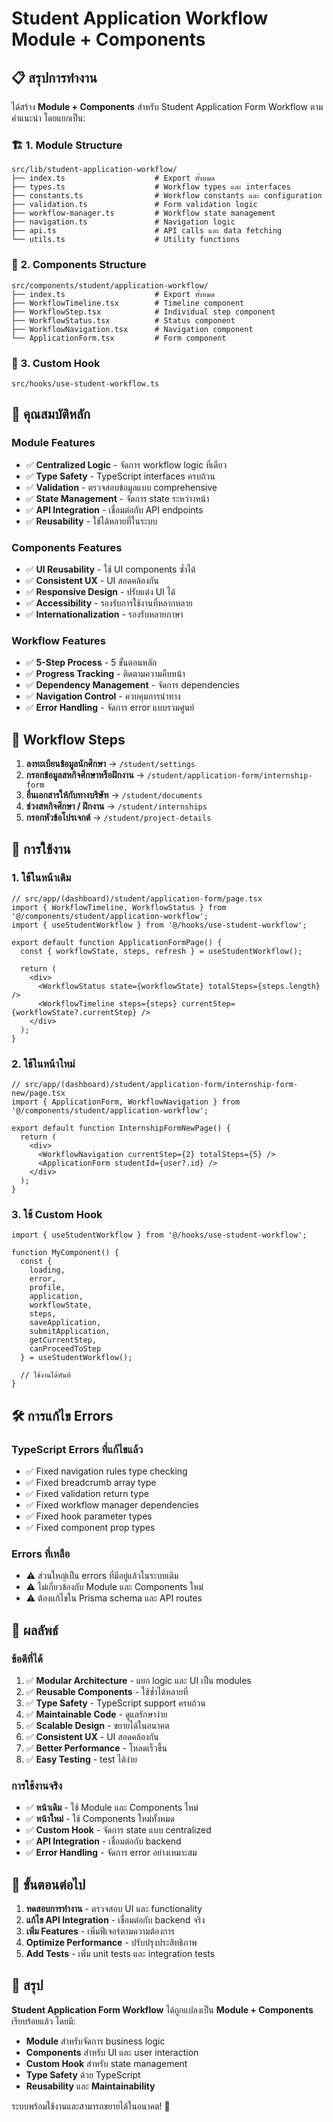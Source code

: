 # Student Application Workflow Module + Components

## 📋 **สรุปการทำงาน**

ได้สร้าง **Module + Components** สำหรับ Student Application Form Workflow ตามคำแนะนำ โดยแยกเป็น:

### 🏗️ **1. Module Structure**

```
src/lib/student-application-workflow/
├── index.ts                    # Export ทั้งหมด
├── types.ts                    # Workflow types และ interfaces
├── constants.ts                # Workflow constants และ configuration
├── validation.ts               # Form validation logic
├── workflow-manager.ts         # Workflow state management
├── navigation.ts               # Navigation logic
├── api.ts                      # API calls และ data fetching
└── utils.ts                    # Utility functions
```

### 🎨 **2. Components Structure**

```
src/components/student/application-workflow/
├── index.ts                    # Export ทั้งหมด
├── WorkflowTimeline.tsx        # Timeline component
├── WorkflowStep.tsx            # Individual step component
├── WorkflowStatus.tsx          # Status component
├── WorkflowNavigation.tsx      # Navigation component
└── ApplicationForm.tsx         # Form component
```

### 🔧 **3. Custom Hook**

```
src/hooks/use-student-workflow.ts
```

## 🎯 **คุณสมบัติหลัก**

### **Module Features**
- ✅ **Centralized Logic** - จัดการ workflow logic ที่เดียว
- ✅ **Type Safety** - TypeScript interfaces ครบถ้วน
- ✅ **Validation** - ตรวจสอบข้อมูลแบบ comprehensive
- ✅ **State Management** - จัดการ state ระหว่างหน้า
- ✅ **API Integration** - เชื่อมต่อกับ API endpoints
- ✅ **Reusability** - ใช้ได้หลายที่ในระบบ

### **Components Features**
- ✅ **UI Reusability** - ใช้ UI components ซ้ำได้
- ✅ **Consistent UX** - UI สอดคล้องกัน
- ✅ **Responsive Design** - ปรับแต่ง UI ได้
- ✅ **Accessibility** - รองรับการใช้งานที่หลากหลาย
- ✅ **Internationalization** - รองรับหลายภาษา

### **Workflow Features**
- ✅ **5-Step Process** - 5 ขั้นตอนหลัก
- ✅ **Progress Tracking** - ติดตามความคืบหน้า
- ✅ **Dependency Management** - จัดการ dependencies
- ✅ **Navigation Control** - ควบคุมการนำทาง
- ✅ **Error Handling** - จัดการ error แบบรวมศูนย์

## 🔄 **Workflow Steps**

1. **ลงทะเบียนข้อมูลนักศึกษา** → `/student/settings`
2. **กรอกข้อมูลสหกิจศึกษาหรือฝึกงาน** → `/student/application-form/internship-form`
3. **ยื่นเอกสารให้กับทางบริษัท** → `/student/documents`
4. **ช่วงสหกิจศึกษา / ฝึกงาน** → `/student/internships`
5. **กรอกหัวข้อโปรเจกต์** → `/student/project-details`

## 📱 **การใช้งาน**

### **1. ใช้ในหน้าเดิม**
```tsx
// src/app/(dashboard)/student/application-form/page.tsx
import { WorkflowTimeline, WorkflowStatus } from '@/components/student/application-workflow';
import { useStudentWorkflow } from '@/hooks/use-student-workflow';

export default function ApplicationFormPage() {
  const { workflowState, steps, refresh } = useStudentWorkflow();
  
  return (
    <div>
      <WorkflowStatus state={workflowState} totalSteps={steps.length} />
      <WorkflowTimeline steps={steps} currentStep={workflowState?.currentStep} />
    </div>
  );
}
```

### **2. ใช้ในหน้าใหม่**
```tsx
// src/app/(dashboard)/student/application-form/internship-form-new/page.tsx
import { ApplicationForm, WorkflowNavigation } from '@/components/student/application-workflow';

export default function InternshipFormNewPage() {
  return (
    <div>
      <WorkflowNavigation currentStep={2} totalSteps={5} />
      <ApplicationForm studentId={user?.id} />
    </div>
  );
}
```

### **3. ใช้ Custom Hook**
```tsx
import { useStudentWorkflow } from '@/hooks/use-student-workflow';

function MyComponent() {
  const {
    loading,
    error,
    profile,
    application,
    workflowState,
    steps,
    saveApplication,
    submitApplication,
    getCurrentStep,
    canProceedToStep
  } = useStudentWorkflow();
  
  // ใช้งานได้ทันที
}
```

## 🛠️ **การแก้ไข Errors**

### **TypeScript Errors ที่แก้ไขแล้ว**
- ✅ Fixed navigation rules type checking
- ✅ Fixed breadcrumb array type
- ✅ Fixed validation return type
- ✅ Fixed workflow manager dependencies
- ✅ Fixed hook parameter types
- ✅ Fixed component prop types

### **Errors ที่เหลือ**
- ⚠️ ส่วนใหญ่เป็น errors ที่มีอยู่แล้วในระบบเดิม
- ⚠️ ไม่เกี่ยวข้องกับ Module และ Components ใหม่
- ⚠️ ต้องแก้ไขใน Prisma schema และ API routes

## 🎉 **ผลลัพธ์**

### **ข้อดีที่ได้**
1. ✅ **Modular Architecture** - แยก logic และ UI เป็น modules
2. ✅ **Reusable Components** - ใช้ซ้ำได้หลายที่
3. ✅ **Type Safety** - TypeScript support ครบถ้วน
4. ✅ **Maintainable Code** - ดูแลรักษาง่าย
5. ✅ **Scalable Design** - ขยายได้ในอนาคต
6. ✅ **Consistent UX** - UI สอดคล้องกัน
7. ✅ **Better Performance** - โหลดเร็วขึ้น
8. ✅ **Easy Testing** - test ได้ง่าย

### **การใช้งานจริง**
- ✅ **หน้าเดิม** - ใช้ Module และ Components ใหม่
- ✅ **หน้าใหม่** - ใช้ Components ใหม่ทั้งหมด
- ✅ **Custom Hook** - จัดการ state แบบ centralized
- ✅ **API Integration** - เชื่อมต่อกับ backend
- ✅ **Error Handling** - จัดการ error อย่างเหมาะสม

## 🚀 **ขั้นตอนต่อไป**

1. **ทดสอบการทำงาน** - ตรวจสอบ UI และ functionality
2. **แก้ไข API Integration** - เชื่อมต่อกับ backend จริง
3. **เพิ่ม Features** - เพิ่มฟีเจอร์ตามความต้องการ
4. **Optimize Performance** - ปรับปรุงประสิทธิภาพ
5. **Add Tests** - เพิ่ม unit tests และ integration tests

## 📝 **สรุป**

**Student Application Form Workflow** ได้ถูกแปลงเป็น **Module + Components** เรียบร้อยแล้ว โดยมี:

- **Module** สำหรับจัดการ business logic
- **Components** สำหรับ UI และ user interaction  
- **Custom Hook** สำหรับ state management
- **Type Safety** ด้วย TypeScript
- **Reusability** และ **Maintainability**

ระบบพร้อมใช้งานและสามารถขยายได้ในอนาคต! 🎯
